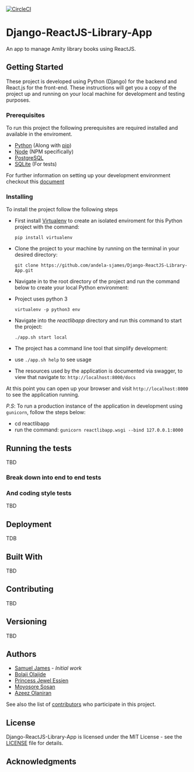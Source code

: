 [![CircleCI](https://circleci.com/gh/andela-sjames/Django-ReactJS-Library-App/tree/develop.svg?style=svg)](https://circleci.com/gh/andela-sjames/Django-ReactJS-Library-App/tree/develop)

# Django-ReactJS-Library-App
An app to manage Amity library books using ReactJS.

## Getting Started


These project is developed using Python (Django) for the backend and React.js for the front-end.
These instructions will get you a copy of the project up and running on your local machine for development and testing purposes.

### Prerequisites
To run this project the following prerequisites are required installed and available in the enviroment.
- [Python](https://www.python.org/downloads/) (Along with [pip](https://pypi.python.org/pypi/pip))
- [Node](https://nodejs.org/en/) (NPM specifically)
- [PostgreSQL](https://www.postgresql.org/download/)
- [SQLite](https://sqlite.org/download.html) (For tests)

For further information on setting up your development environment checkout this [document](http://sourabhbajaj.com/mac-setup/Python/)

### Installing

To install the project follow the following steps
- First install [Virtualenv](http://www.virtualenv.org/) to create an isolated enviroment for this Python project with the command:

  `pip install virtualenv`

- Clone the project to your machine by running on the terminal in your desired directory:

  `git clone https://github.com/andela-sjames/Django-ReactJS-Library-App.git`

- Navigate in to the root directory of the project and run the command below to create your local Python environment:
- Project uses python 3

  `virtualenv -p python3 env`

- Navigate into the *reactlibapp* directory and run this command to start the project:

  `./app.sh start local`

- The project has a command line tool that simplify development:
-  use `./app.sh help` to see usage

- The resources used by the application is documented via swagger, to view that navigate to:
  `http://localhost:8000/docs`

At this point you can open up your browser and visit `http://localhost:8000` to see the application running.

*P.S*: To run a production instance of the application in development using `gunicorn`, follow the steps below:
- cd reactlibapp
- run the command: `gunicorn reactlibapp.wsgi --bind 127.0.0.1:8000`

## Running the tests

TBD

### Break down into end to end tests


### And coding style tests

TBD

## Deployment

TDB

## Built With

TBD

## Contributing

TBD

## Versioning

TBD

## Authors

* [Samuel James](https://github.com/andela-sjames) - *Initial work*
* [Bolaji Olajide](https://github.com/BolajiOlajide)
* [Princess Jewel Essien](https://github.com/andela-pessien)
* [Moyosore Sosan](https://github.com/andela-msosan)
* [Azeez Olaniran](https://github.com/andela-aolaniran)

See also the list of [contributors](https://github.com/andela-sjames/Django-ReactJS-Library-App/contributors) who participate in this project.

## License

Django-ReactJS-Library-App is licensed under the MIT License - see the [LICENSE](LICENSE) file for details.

## Acknowledgments


